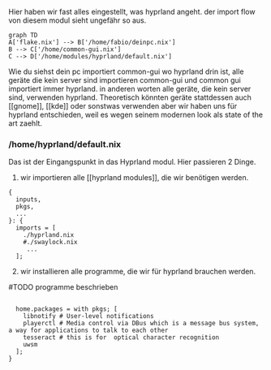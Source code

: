 
Hier haben wir fast alles eingestellt, was hyprland angeht. der import flow von diesem modul sieht ungefähr so aus.

```mermaid
graph TD
A['flake.nix'] --> B['/home/fabio/deinpc.nix']
B --> C['/home/common-gui.nix']
C --> D['/home/modules/hyprland/default.nix']
```

Wie du siehst dein pc importiert common-gui wo hyprland drin ist, alle geräte die kein server sind importieren common-gui und common gui importiert immer hyprland. in anderen worten alle geräte, die kein server sind, verwenden hyprland. 
Theoretisch könnten geräte stattdessen auch [[gnome]], [[kde]] oder sonstwas verwenden aber wir haben uns für hyprland entschieden, weil es wegen seinem modernen look als state of the art zaehlt.

### /home/hyprland/default.nix

Das ist der Eingangspunkt in das Hyprland modul. Hier passieren 2 Dinge.
1. wir importieren alle [[hyprland modules]], die wir benötigen werden.

```
{
  inputs,
  pkgs,
  ...
}: {
  imports = [
    ./hyprland.nix
    #./swaylock.nix
     ...
  ];
```

2. wir installieren alle programme, die wir für hyprland brauchen werden.

#TODO programme beschrieben
```

  home.packages = with pkgs; [
    libnotify # User-level notifications
    playerctl # Media control via DBus which is a message bus system,  a way for applications to talk to each other
    tesseract # this is for  optical character recognition
    uwsm
  ];
}

```